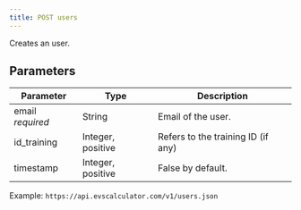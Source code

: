 ```yaml
---
title: POST users
---
```


Creates an user.

## Parameters

Parameter     | Type          | Description
----        | ----          | ----
email _required_  | String        | Email of the user.
id_training     | Integer, positive   | Refers to the training ID (if any)
timestamp       | Integer, positive   | False by default.

Example: `https://api.evscalculator.com/v1/users.json`